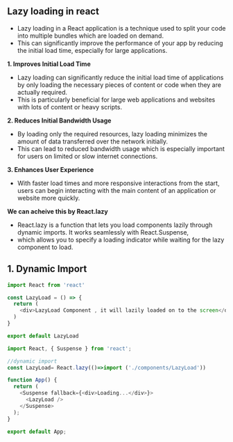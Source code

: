 ## Lazy loading in react

- Lazy loading in a React application is a technique used to split your code into multiple bundles which are loaded on demand.
- This can significantly improve the performance of your app by reducing the initial load time, especially for large applications.

**1. Improves Initial Load Time**

- Lazy loading can significantly reduce the initial load time of applications by only loading the necessary pieces of content or code when they are actually required.
- This is particularly beneficial for large web applications and websites with lots of content or heavy scripts.


**2. Reduces Initial Bandwidth Usage**
- By loading only the required resources, lazy loading minimizes the amount of data transferred over the network initially.
- This can lead to reduced bandwidth usage which is especially important for users on limited or slow internet connections.

**3. Enhances User Experience**

- With faster load times and more responsive interactions from the start, users can begin interacting with the main content of an application or website more quickly.

**We can acheive this by React.lazy**

- React.lazy is a function that lets you load components lazily through dynamic imports. It works seamlessly with React.Suspense,
- which allows you to specify a loading indicator while waiting for the lazy component to load.

## 1. Dynamic Import


```js
import React from 'react'

const LazyLoad = () => {
  return (
    <div>LazyLoad Component , it will lazily loaded on to the screen</div>
  )
}

export default LazyLoad
```

```js
import React, { Suspense } from 'react';

//dynamic import
const LazyLoad= React.lazy(()=>import ('./components/LazyLoad'))

function App() {
  return (
    <Suspense fallback={<div>Loading...</div>}>
      <LazyLoad />
    </Suspense>
  );
}

export default App;
```
